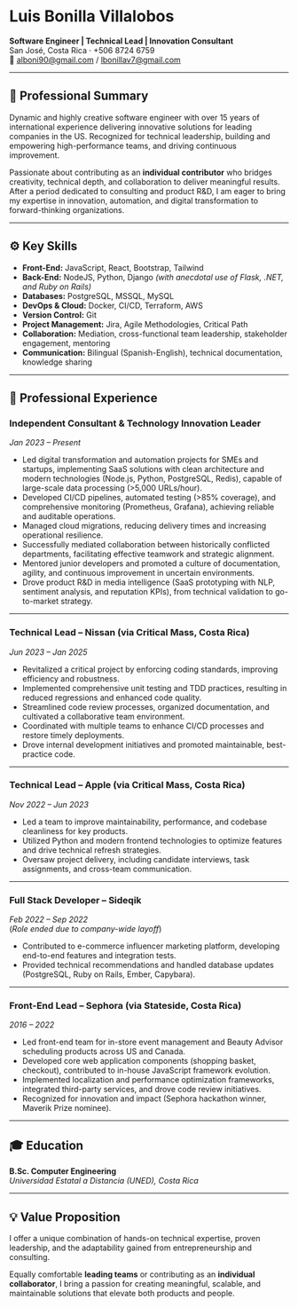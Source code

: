 # Luis Bonilla Villalobos

**Software Engineer | Technical Lead | Innovation Consultant**  
San José, Costa Rica · +506 8724 6759  
📧 alboni90@gmail.com / lbonillav7@gmail.com

---

## 🧭 Professional Summary

Dynamic and highly creative software engineer with over 15 years of international experience delivering innovative solutions for leading companies in the US. Recognized for technical leadership, building and empowering high-performance teams, and driving continuous improvement.

Passionate about contributing as an **individual contributor** who bridges creativity, technical depth, and collaboration to deliver meaningful results. After a period dedicated to consulting and product R&D, I am eager to bring my expertise in innovation, automation, and digital transformation to forward-thinking organizations.

---

## ⚙️ Key Skills

- **Front-End:** JavaScript, React, Bootstrap, Tailwind
- **Back-End:** NodeJS, Python, Django _(with anecdotal use of Flask, .NET, and Ruby on Rails)_
- **Databases:** PostgreSQL, MSSQL, MySQL
- **DevOps & Cloud:** Docker, CI/CD, Terraform, AWS
- **Version Control:** Git
- **Project Management:** Jira, Agile Methodologies, Critical Path
- **Collaboration:** Mediation, cross-functional team leadership, stakeholder engagement, mentoring
- **Communication:** Bilingual (Spanish-English), technical documentation, knowledge sharing

---

## 💼 Professional Experience

### **Independent Consultant & Technology Innovation Leader**

_Jan 2023 – Present_

- Led digital transformation and automation projects for SMEs and startups, implementing SaaS solutions with clean architecture and modern technologies (Node.js, Python, PostgreSQL, Redis), capable of large-scale data processing (>5,000 URLs/hour).
- Developed CI/CD pipelines, automated testing (>85% coverage), and comprehensive monitoring (Prometheus, Grafana), achieving reliable and auditable operations.
- Managed cloud migrations, reducing delivery times and increasing operational resilience.
- Successfully mediated collaboration between historically conflicted departments, facilitating effective teamwork and strategic alignment.
- Mentored junior developers and promoted a culture of documentation, agility, and continuous improvement in uncertain environments.
- Drove product R&D in media intelligence (SaaS prototyping with NLP, sentiment analysis, and reputation KPIs), from technical validation to go-to-market strategy.

---

### **Technical Lead – Nissan (via Critical Mass, Costa Rica)**

_Jun 2023 – Jan 2025_

- Revitalized a critical project by enforcing coding standards, improving efficiency and robustness.
- Implemented comprehensive unit testing and TDD practices, resulting in reduced regressions and enhanced code quality.
- Streamlined code review processes, organized documentation, and cultivated a collaborative team environment.
- Coordinated with multiple teams to enhance CI/CD processes and restore timely deployments.
- Drove internal development initiatives and promoted maintainable, best-practice code.

---

### **Technical Lead – Apple (via Critical Mass, Costa Rica)**

_Nov 2022 – Jun 2023_

- Led a team to improve maintainability, performance, and codebase cleanliness for key products.
- Utilized Python and modern frontend technologies to optimize features and drive technical refresh strategies.
- Oversaw project delivery, including candidate interviews, task assignments, and cross-team communication.

---

### **Full Stack Developer – Sideqik**

_Feb 2022 – Sep 2022_  
(_Role ended due to company-wide layoff_)

- Contributed to e-commerce influencer marketing platform, developing end-to-end features and integration tests.
- Provided technical recommendations and handled database updates (PostgreSQL, Ruby on Rails, Ember, Capybara).

---

### **Front-End Lead – Sephora (via Stateside, Costa Rica)**

_2016 – 2022_

- Led front-end team for in-store event management and Beauty Advisor scheduling products across US and Canada.
- Developed core web application components (shopping basket, checkout), contributed to in-house JavaScript framework evolution.
- Implemented localization and performance optimization frameworks, integrated third-party services, and drove code review initiatives.
- Recognized for innovation and impact (Sephora hackathon winner, Maverik Prize nominee).

---

## 🎓 Education

**B.Sc. Computer Engineering**  
_Universidad Estatal a Distancia (UNED), Costa Rica_

---

## 💡 Value Proposition

I offer a unique combination of hands-on technical expertise, proven leadership, and the adaptability gained from entrepreneurship and consulting.

Equally comfortable **leading teams** or contributing as an **individual collaborator**, I bring a passion for creating meaningful, scalable, and maintainable solutions that elevate both products and people.
